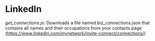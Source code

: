 # LinkedIn

*get_connections.js*: Downloads a file named biz_connections.json that contains all names and their occupations from your contacts page (https://www.linkedin.com/mynetwork/invite-connect/connections/)
